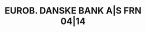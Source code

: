 ---
layout: asset
title: EUROB. DANSKE BANK A|S FRN 04|14                            
isin: US23636BAC37
---